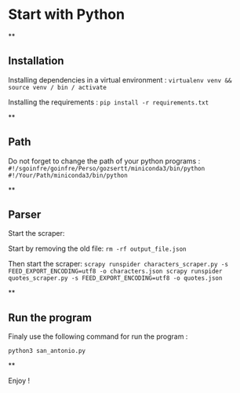 # Start with Python

**

## Installation

Installing dependencies in a virtual environment :
`
virtualenv venv && source venv / bin / activate
`

Installing the requirements :
`
pip install -r requirements.txt
`

**

## Path

Do not forget to change the path of your python programs :
`
#!/sgoinfre/goinfre/Perso/gozsertt/miniconda3/bin/python
#!/Your/Path/miniconda3/bin/python
`

**

## Parser

Start the scraper:

Start by removing the old file:
`
rm -rf output_file.json
`

Then start the scraper:
`
scrapy runspider characters_scraper.py -s FEED_EXPORT_ENCODING=utf8 -o characters.json
scrapy runspider quotes_scraper.py -s FEED_EXPORT_ENCODING=utf8 -o quotes.json
`

**

## Run the program

Finaly use the following command for run the program :

`
python3 san_antonio.py
`

**

Enjoy !